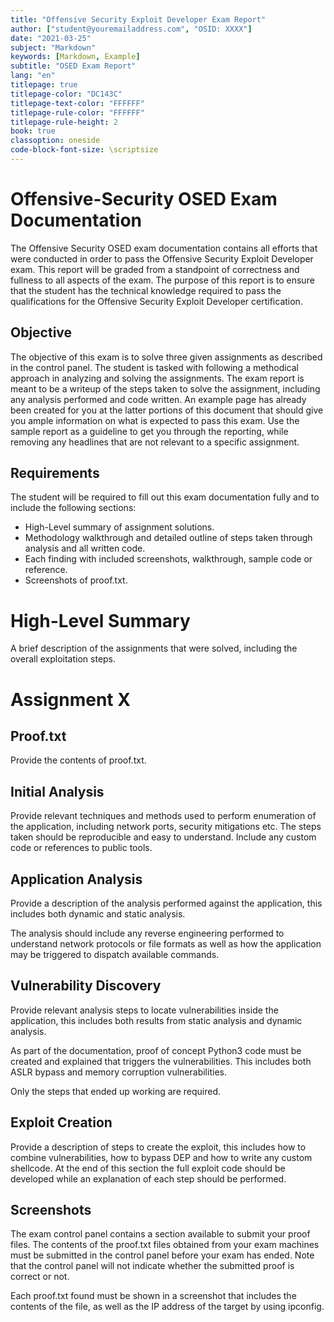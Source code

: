 ```yaml
---
title: "Offensive Security Exploit Developer Exam Report"
author: ["student@youremailaddress.com", "OSID: XXXX"]
date: "2021-03-25"
subject: "Markdown"
keywords: [Markdown, Example]
subtitle: "OSED Exam Report"
lang: "en"
titlepage: true
titlepage-color: "DC143C"
titlepage-text-color: "FFFFFF"
titlepage-rule-color: "FFFFFF"
titlepage-rule-height: 2
book: true
classoption: oneside
code-block-font-size: \scriptsize
---
```

# Offensive-Security OSED Exam Documentation

The Offensive Security OSED exam documentation contains all efforts that were conducted in order to pass the Offensive Security Exploit Developer exam.
This report will be graded from a standpoint of correctness and fullness to all aspects of the exam.
The purpose of this report is to ensure that the student has the technical knowledge required to pass the qualifications for the Offensive Security Exploit Developer certification.

## Objective

The objective of this exam is to solve three given assignments as described in the control panel.
The student is tasked with following a methodical approach in analyzing and solving the assignments.
The exam report is meant to be a writeup of the steps taken to solve the assignment, including any analysis performed and code written.
An example page has already been created for you at the latter portions of this document that should give you ample information on what is expected to pass this exam.
Use the sample report as a guideline to get you through the reporting, while removing any headlines that are not relevant to a specific assignment.

## Requirements

The student will be required to fill out this exam documentation fully and to include the following sections:

- High-Level summary of assignment solutions.
- Methodology walkthrough and detailed outline of steps taken through analysis and all written code.
- Each finding with included screenshots, walkthrough, sample code or reference.
- Screenshots of proof.txt.

# High-Level Summary

A brief description of the assignments that were solved, including the overall exploitation steps.

# Assignment X

## Proof.txt

Provide the contents of proof.txt.

## Initial Analysis

Provide relevant techniques and methods used to perform enumeration of the application, including network ports, security mitigations etc.
The steps taken should be reproducible and easy to understand.
Include any custom code or references to public tools.

## Application Analysis

Provide a description of the analysis performed against the application, this includes both dynamic and static analysis.

The analysis should include any reverse engineering performed to understand network protocols or file formats as well as how the application may be triggered to dispatch available commands.

## Vulnerability Discovery

Provide relevant analysis steps to locate vulnerabilities inside the application, this includes both results from static analysis and dynamic analysis.

As part of the documentation, proof of concept Python3 code must be created and explained that triggers the vulnerabilities.
This includes both ASLR bypass and memory corruption vulnerabilities.

Only the steps that ended up working are required.

## Exploit Creation

Provide a description of steps to create the exploit, this includes how to combine vulnerabilities, how to bypass DEP and how to write any custom shellcode.
At the end of this section the full exploit code should be developed while an explanation of each step should be performed.

## Screenshots

The exam control panel contains a section available to submit your proof files.
The contents of the proof.txt files obtained from your exam machines must be submitted in the control panel before your exam has ended.
Note that the control panel will not indicate whether the submitted proof is correct or not.

Each proof.txt found must be shown in a screenshot that includes the contents of the file, as well as the IP address of the target by using ipconfig.
